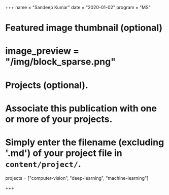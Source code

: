 +++
name = "Sandeep Kumar"
date = "2020-01-02"
program = "MS"

# Featured image thumbnail (optional)
# image_preview = "/img/block_sparse.png"


# Projects (optional).
#   Associate this publication with one or more of your projects.
#   Simply enter the filename (excluding '.md') of your project file in `content/project/`.
projects = ["computer-vision", "deep-learning", "machine-learning"]

+++
